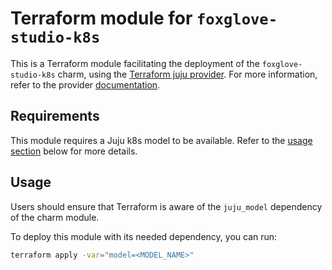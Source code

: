 # Terraform module for `foxglove-studio-k8s`

This is a Terraform module facilitating the deployment of the `foxglove-studio-k8s` charm,
using the [Terraform juju provider](https://github.com/juju/terraform-provider-juju/).
For more information,
refer to the provider [documentation](https://registry.terraform.io/providers/juju/juju/latest/docs).

## Requirements

This module requires a Juju k8s model to be available.
Refer to the [usage section](#usage) below for more details.

## Usage

Users should ensure that Terraform is aware of the `juju_model` dependency of the charm module.

To deploy this module with its needed dependency, you can run:

```bash
terraform apply -var="model=<MODEL_NAME>"
```

<!-- BEGIN_TF_DOCS -->
<!-- END_TF_DOCS -->
